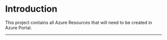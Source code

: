 # Introduction 
This project contains all Azure Resources that will need to be created in Azure Portal.

---